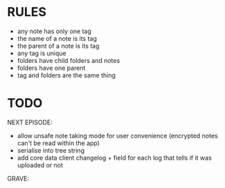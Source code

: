 # RULES
- any note has only one tag
- the name of a note is its tag
- the parent of a note is its tag
- any tag is unique 
- folders have child folders and notes
- folders have one parent
- tag and folders are the same thing

# TODO

NEXT EPISODE:
- allow unsafe note taking mode for user convenience (encrypted notes can't be read within the app)
- serialise into tree string
- add core data client changelog + field for each log that tells if it was uploaded or not

GRAVE:
